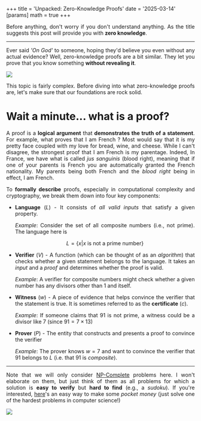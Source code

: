 +++
title = 'Unpacked: Zero-Knowledge Proofs'
date = '2025-03-14'
[params]
  math = true
+++

<div style="text-align: justify">

Before anything, don't worry if you don't understand anything. As the title suggests this post will provide you with **zero knowledge**.

---

Ever said _'On God'_ to someone, hoping they'd believe you even without any actual evidence? Well, zero-knowledge proofs are a bit similar. They let you prove that you know something **without revealing it**.

<img src="/zero_knowledge_proofs/introduction_meme.png" style="display: block; margin: auto;" />

This topic is fairly complex. Before diving into what zero-knowledge proofs are, let's make sure that our foundations are rock solid.

# Wait a minute... what is a proof?

A proof is a **logical argument** that **demonstrates the truth of a statement**. For example, what proves that I am French ? Most would say that it is my pretty face coupled with my love for bread, wine, and cheese. While I can't disagree, the strongest proof that I am French is my parentage. Indeed, In France, we have what is called _jus sanguinis_ (blood right), meaning that if one of your parents is French you are automatically granted the French nationality. My parents being both French and the _blood right_ being in effect, I am French.

To **formally describe** proofs, especially in computational complexity and cryptography, we break them down into four key components:

- **Language** $(L)$ - It consists of _all valid inputs_ that satisfy a given property.

  _Example_: Consider the set of all composite numbers (i.e., not prime). The language here is

  $$L = \{x | x \text{ is not a prime number}\}$$

- **Verifier** $(V)$ - A function (which can be thought of as an _algorithm_) that checks whether a given statement belongs to the language. It takes an _input_ and a _proof_ and determines whether the proof is valid.

  _Example_: A verifier for composite numbers might check whether a given number has any divisors other than $1$ and itself.

- **Witness** $(w)$ - A piece of evidence that helps convince the verifier that the statement is true. It is sometimes referred to as the **certificate** $(c)$.

  _Example_: If someone claims that $91$ is not prime, a witness could be a divisor like $7$ (since $91 = 7 \times 13$)

- **Prover** $(P)$ - The entity that constructs and presents a proof to convince the verifier

  _Example_: The prover knows $w = 7$ and want to convince the verifier that $91$ belongs to $L$ (i.e. that $91$ is _composite_).

---

Note that we will only consider [NP-Complete](https://en.wikipedia.org/wiki/NP-completeness) problems here. I won't elaborate on them, but just think of them as all problems for which a solution is **easy to verify** but **hard to find** (e.g., a _sudoku_). If you're interested, [here](https://www.claymath.org/millennium/p-vs-np/)'s an easy way to make some _pocket money_ (just solve one of the hardest problems in computer science!)

<img src="/zero_knowledge_proofs/p_equals_np_meme.png" style="display: block; margin: auto;" />
